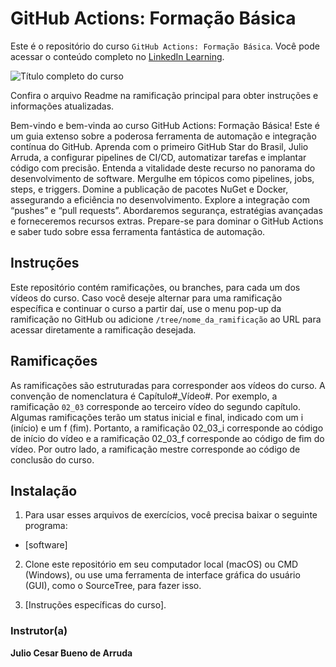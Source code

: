 # GitHub Actions: Formação Básica

Este é o repositório do curso `GitHub Actions: Formação Básica`. Você pode acessar o conteúdo completo no [LinkedIn Learning][lil-course-url]. 

![Título completo do curso][lil-thumbnail-url]  

Confira o arquivo Readme na ramificação principal para obter instruções e informações atualizadas. 

Bem-vindo e bem-vinda ao curso GitHub Actions: Formação Básica! Este é um guia extenso sobre a poderosa ferramenta de automação e integração contínua do GitHub. Aprenda com o primeiro GitHub Star do Brasil, Julio Arruda, a configurar pipelines de CI/CD, automatizar tarefas e implantar código com precisão. Entenda a vitalidade deste recurso no panorama do desenvolvimento de software. Mergulhe em tópicos como pipelines, jobs, steps, e triggers. Domine a publicação de pacotes NuGet e Docker, assegurando a eficiência no desenvolvimento. Explore a integração com “pushes” e “pull requests”. Abordaremos segurança, estratégias avançadas e forneceremos recursos extras. Prepare-se para dominar o GitHub Actions e saber tudo sobre essa ferramenta fantástica de automação. 

## Instruções 

Este repositório contém ramificações, ou branches, para cada um dos vídeos do curso. Caso você deseje alternar para uma ramificação específica e continuar o curso a partir daí, use o menu pop-up da ramificação no GitHub ou adicione `/tree/nome_da_ramificação` ao URL para acessar diretamente a ramificação desejada. 

## Ramificações 

As ramificações são estruturadas para corresponder aos vídeos do curso. A convenção de nomenclatura é Capítulo#_Vídeo#. Por exemplo, a ramificação `02_03` corresponde ao terceiro vídeo do segundo capítulo. Algumas ramificações terão um status inicial e final, indicado com um i (início) e um f (fim). Portanto, a ramificação 02_03_i corresponde ao código de início do vídeo e a ramificação 02_03_f corresponde ao código de fim do vídeo. Por outro lado, a ramificação mestre corresponde ao código de conclusão do curso. 

## Instalação 

1. Para usar esses arquivos de exercícios, você precisa baixar o seguinte programa: 

- [software] 

2. Clone este repositório em seu computador local (macOS) ou CMD (Windows), ou use uma ferramenta de interface gráfica do usuário (GUI), como o SourceTree, para fazer isso. 

3. [Instruções específicas do curso]. 

### Instrutor(a) 

**Julio Cesar Bueno de Arruda** 

[0]: # (Replace these placeholder URLs with actual course URLs) 
[lil-course-url]: https://www.linkedin.com/learning/github-actions-formacao-basica 
[lil-thumbnail-url]: https://media.licdn.com/dms/image/D560DAQHqjh1undEbbA/learning-public-crop_675_1200/0/1706870410219?e=2147483647&v=beta&t=cUKI4nlQV4HO3pRY1L2N5fcWHuqltgMf_jv9MjcGsRI 

[1]: # (End of BP-Instruction ###############################################################################################) 
